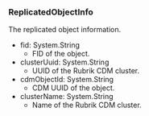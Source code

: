 ### ReplicatedObjectInfo
The replicated object information.

- fid: System.String
  - FID of the object.
- clusterUuid: System.String
  - UUID of the Rubrik CDM cluster.
- cdmObjectId: System.String
  - CDM UUID of the object.
- clusterName: System.String
  - Name of the Rubrik CDM cluster.

